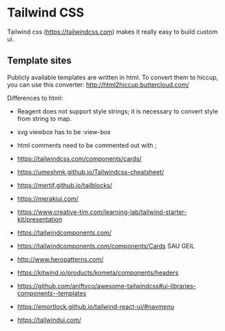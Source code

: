 # Tailwind CSS

Tailwind css (https://tailwindcss.com) makes it really easy to build custom ui.

## Template sites

Publicly available templates are written in html. To convert them to hiccup,
you can use this converter:  http://html2hiccup.buttercloud.com/

Differences to html: 
- Reagent does not support style strings; it is necessary to convert style from
string to map.
- svg viewbox has to be :view-box
- html comments need to be commented out with ;

- https://tailwindcss.com/components/cards/
- https://umeshmk.github.io/Tailwindcss-cheatsheet/
- https://mertjf.github.io/tailblocks/
- https://merakiui.com/
- https://www.creative-tim.com/learning-lab/tailwind-starter-kit/presentation
- https://tailwindcomponents.com/
- https://tailwindcomponents.com/components/Cards SAU GEIL
- http://www.heropatterns.com/
- https://kitwind.io/products/kometa/components/headers
- https://github.com/aniftyco/awesome-tailwindcss#ui-libraries-components--templates
- https://emortlock.github.io/tailwind-react-ui/#navmenu
- https://tailwindui.com/


